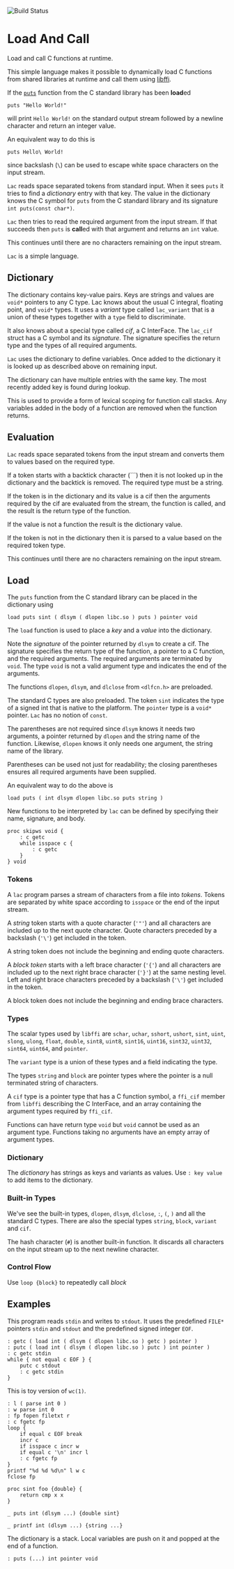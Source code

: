 ![Build Status](https://github.com/keithalewis/lac/workflows/C/C++%20CI/badge.svg)

# Load And Call

Load and call C functions at runtime.

This simple language makes it possible to dynamically load C
functions from shared libraries at runtime and call them using
[libffi](https://github.com/libffi/libffi).

If the [`puts`](http://man7.org/linux/man-pages/man3/puts.3.html)
function from the C standard library has
been **load**ed
```
puts "Hello World!"
```
will print `Hello World!` on the standard output stream followed by
a newline character and return an integer value.

An equivalent way to do this is
```
puts Hello\ World!
```
since backslash (`\`) can be used to escape white space characters on the
input stream.

`Lac` reads space separated tokens from standard input.
When it sees `puts` it tries to find a _dictionary_ entry with that key.
The value in the dictionary knows the C symbol for `puts` from
the C standard library and its signature `int puts(const char*)`.

`Lac` then tries to read the required argument from
the input stream.  If that succeeds then `puts` is **call**ed with that
argument and returns an `int` value.

This continues until there are no characters remaining on the input stream.

`Lac` is a simple language.

## Dictionary

The dictionary contains key-value pairs. Keys are strings and values
are `void*` pointers to any C type. Lac knows about the usual C
integral, floating point, and `void*` types. It uses a _variant_
type called `lac_variant` that is a union of these types together with
a `type` field to discriminate.

It also knows about a special type called _cif_, a C InterFace.
The `lac_cif` struct has a C symbol and its _signature_.  The signature
specifies the return type and the types of all required arguments.

`Lac` uses the dictionary to define variables. Once added to the
dictionary it is looked up as described above on remaining input.

The dictionary can have multiple entries with the same key. The most
recently added key is found during lookup.

This is used to provide a form of lexical scoping for function call
stacks. Any variables added in the body of a function are removed
when the function returns.

## Evaluation

`Lac` reads space separated tokens from the input stream and converts
them to values based on the required type.

If a token starts with a backtick character (```) then it is
not looked up in the dictionary and the backtick is removed.
The required type must be a string.

If the token is in the dictionary and its value is a cif then the
arguments required by the cif are evaluated from the stream, the function
is called, and the result is the return type of the function.

If the value is not a function the result is the dictionary value.

If the token is not in the dictionary then it is parsed to a value
based on the required token type.

This continues until there are no characters remaining on the input stream.

## Load

The `puts` function from the C standard library can be placed
in the dictionary using
```
load puts sint ( dlsym ( dlopen libc.so ) puts ) pointer void
```
The `load` function is used to place a _key_ and a _value_ into
the dictionary. 

Note the _signature_ of the pointer returned by
`dlsym` to create a cif. The signature specifies
the return type of the function, a pointer to a C function, and the
required arguments. The required arguments are terminated by `void`.
The type `void` is not a valid argument type and indicates the end of
the arguments.

The functions `dlopen`, `dlsym`, and `dlclose` from `<dlfcn.h>` are
preloaded. 

The standard C types are also preloaded. The token `sint` indicates
the type of a signed int that is native to the platform. The `pointer`
type is a `void*` pointer. `Lac` has no notion of `const`.

The parentheses are not required since `dlsym` knows it needs two
arguments, a pointer returned by `dlopen` and the string name of
the function. Likewise, `dlopen` knows it only needs one argument,
the string name of the library.

Parentheses can be used not just for readability; the closing parentheses
ensures all required arguments have been supplied.

An equivalent way to do the above is
```
load puts ( int dlsym dlopen libc.so puts string )
```

New functions to be interpreted by `lac` can be defined by
specifying their name, signature, and body.
```
proc skipws void {
    : c getc
    while isspace c {
        : c getc
    }
} void
```


### Tokens

A `lac` program parses a stream of characters from a file into _tokens_.
Tokens are separated by white space according to `isspace` or the
end of the input stream.

A _string_ token starts with a quote character (`'"'`) and all characters
are included up to the next quote character. Quote characters preceded by
a backslash (`'\'`) get included in the token.

A string token does not include the beginning and ending quote characters.  

A _block token_ starts with a left brace character (`'{'`) and all
characters are included up to the next right brace character (`'}'`) at
the same nesting level.  Left and right brace characters preceded by a  backslash
(`'\'`) get included in the token.

A block token does not include the beginning and ending brace characters.

### Types

The scalar types used by `libffi` are `schar`, `uchar`, `sshort`, `ushort`,
`sint`, `uint`, `slong`, `ulong`, `float`, `double`, `sint8`, `uint8`,
`sint16`, `uint16`, `sint32`, `uint32`, `sint64`, `uint64`, and
`pointer`.

The `variant` type is a union of these types and a field indicating the type.

The types `string` and `block` are pointer types where the
pointer is a null terminated string of characters.

A `cif` type is a pointer type that has a C function symbol,
a `ffi_cif` member from `libffi` describing the C InterFace,
and an array containing the argument types required by `ffi_cif`.

Functions can have return type `void` but `void` cannot be used as an
argument type.  Functions taking no arguments have an empty array of
argument types.

### Dictionary

The _dictionary_ has strings as keys and variants as values.
Use `: key value` to add items to the dictionary.

### Built-in Types

We've see the built-in types, `dlopen`, `dlsym`, `dlclose`, `:`,
`(`, `)` and all the standard C types. There are also the
special types `string`, `block`, `variant` and `cif`.

The hash character (`#`) is another built-in function. It
discards all characters on the input stream up to the next
newline character.

### Control Flow

Use `loop {block}` to repeatedly call _block_

## Examples

This program reads `stdin` and writes to `stdout`.
It uses the predefined `FILE*` pointers `stdin` and `stdout`
and the predefined signed integer `EOF`.

```
: getc ( load int ( dlsym ( dlopen libc.so ) getc ) pointer )
: putc ( load int ( dlsym ( dlopen libc.so ) putc ) int pointer )
: c getc stdin
while { not equal c EOF } {
	putc c stdout
	: c getc stdin
}
```

This is toy version of `wc(1)`.

```
: l ( parse int 0 )
: w parse int 0
: fp fopen filetxt r
: c fgetc fp
loop {
	if equal c EOF break
	incr c
	if isspace c incr w
	if equal c '\n' incr l
	: c fgetc fp
}
printf "%d %d %d\n" l w c
fclose fp
```

```
proc sint foo {double} {
	return cmp x x
}
```
```
_ puts int (dlsym ...) {double sint}
```
```
_ printf int (dlsym ...) {string ...}
```

The dictionary is a stack. Local variables are push on it and popped
at the end of a function.

```
: puts (...) int pointer void
```
